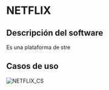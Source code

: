 # NETFLIX

## Descripción del software
Es una plataforma de stre

## Casos de uso
![NETFLIX_CS](https://user-images.githubusercontent.com/87546584/136716731-2905972e-3232-4bd2-b1b1-a816bcfea912.PNG)

